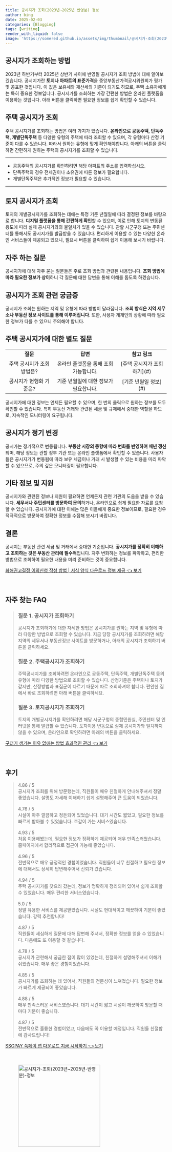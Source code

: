 ```yaml
---
title: 공시지가 조회(2023년~2025년 반영분) 정보
author: bing
date: 2025-02-03
categories: [Blogging]
tags: [writing]
render_with_liquid: false
image: 'https://somered.github.io/assets/img/thumbnail/공시지가-조회(2023년~2025년-반영분)-정보.webp'
---
```



<h2 id='공시지가_조회_방법'>공시지가 조회하는 방법</h2>

<p>2023년 하반기부터 2025년 상반기 사이에 반영될 공시지가 조회 방법에 대해 알아보겠습니다. 공시지가란 <b>토지나 아파트의 표준가격</b>을 중앙부동산가격공시위원회가 평가 및 공표한 것입니다. 이 값은 보유세와 재산세의 기준이 되기도 하므로, 주택 소유자에게는 특히 중요한 정보입니다. 공시지가를 조회하는 가장 간편한 방법은 온라인 플랫폼을 이용하는 것입니다. 아래 버튼을 클릭하면 필요한 정보를 쉽게 확인할 수 있습니다.</p>

<h2 id='주택공시지가_조회'>주택 공시지가 조회</h2>

<p>주택 공시지가를 조회하는 방법은 여러 가지가 있습니다. <b>온라인으로 공동주택, 단독주택, 개별단독주택</b> 등 다양한 유형의 주택에 따라 조회할 수 있으며, 각 유형마다 산정 기준이 다를 수 있습니다. 따라서 원하는 유형에 맞게 확인해야합니다. 아래의 버튼을 클릭하면 간편하게 원하는 주택의 공시지가를 조회할 수 있습니다.</p>

<hr />

<ul>
    <li>공동주택의 공시지가를 확인하려면 해당 아파트의 주소를 입력하십시오.</li>
    <li>단독주택의 경우 전세권이나 소유권에 따른 정보가 필요합니다.</li>
    <li>개별단독주택은 추가적인 정보가 필요할 수 있습니다.</li>
</ul>

<hr />

<h2 id='토지공시지가_조회'>토지 공시지가 조회</h2>

<p>토지의 개별공시지가를 조회하는 데에는 특정 기준 년월일에 따라 결정된 정보를 바탕으로 합니다. <b>디지털 플랫폼을 통해 간편하게 확인</b>할 수 있으며, 이로 인해 토지의 변동된 용도에 따라 실제 공시지가와의 불일치가 있을 수 있습니다. 관할 시군구청 또는 주민센터를 통해서도 공시지가를 발급받을 수 있습니다. 편리하게 이용할 수 있는 다양한 온라인 서비스들이 제공되고 있으니, 필요시 버튼을 클릭하여 쉽게 이용해 보시기 바랍니다.</p>

<h2 id='FAQ_자주하는질문'>자주 하는 질문</h2>

<p>공시지가에 대해 자주 묻는 질문들은 주로 조회 방법과 관련된 내용입니다. <b>조회 방법에 따라 필요한 정보가 상이</b>하니 각 질문에 대한 답변을 통해 이해를 돕도록 하겠습니다.</p>

<h2 id='공시지가_조회_질문'>공시지가 조회 관련 궁금증</h2>

<p>공시지가 조회는 원하는 지역 및 유형에 따라 방법이 달라집니다. <b>조회 방식은 지역 세무소나 부동산 정보 사이트를 통해 이루어집니다</b>. 또한, 사용자 개개인의 상황에 따라 필요한 정보가 다를 수 있으니 주의해야 합니다.</p>

<h2 id='공시지가_주택_조회'>주택 공시지가에 대한 별도 질문</h2>

<table>
    <tr>
        <td style="text-align: center; height: 17px;"><b>질문</b></td>
        <td style="text-align: center; height: 17px;"><b>답변</b></td>
        <td style="text-align: center; height: 17px;"><b>참고 링크</b></td>
    </tr>
    <tr>
        <td style="text-align: center; height: 17px;">주택 공시지가 조회 방법은?</td>
        <td style="text-align: center; height: 17px;">온라인 플랫폼을 통해 조회 가능합니다.</td>
        <td style="text-align: center; height: 17px;">[주택 공시지가 조회하기](#)</td>
    </tr>
    <tr>
        <td style="text-align: center; height: 17px;">공시지가 현행화 기준은?</td>
        <td style="text-align: center; height: 17px;">기준 년월일에 대한 정보가 필요합니다.</td>
        <td style="text-align: center; height: 17px;">[기준 년월일 정보](#)</td>
    </tr>
</table>

<p>공시지가에 대한 정보는 언제든 필요할 수 있으며, 한 번의 클릭으로 원하는 정보를 모두 확인할 수 있습니다. 특히 부동산 거래와 관련된 세금 및 규제에서 중대한 역할을 하므로, 지속적인 모니터링이 요구됩니다.</p>

<h2 id='공시지가_정기_변경'>공시지가 정기 변경</h2>

<p>공시가는 정기적으로 변동됩니다. <b>부동산 시장의 동향에 따라 변화를 반영하여 매년 갱신</b>되며, 해당 정보는 관할 정부 기관 또는 온라인 플랫폼에서 확인할 수 있습니다. 사용자들은 공시지가가 변동됨에 따라 보유 세금이나 거래 시 발생할 수 있는 비용을 미리 파악할 수 있으므로, 주의 깊은 모니터링이 필요합니다.</p>

<h2 id='기타_정보_및_지원'>기타 정보 및 지원</h2>

<p>공시지가와 관련된 정보나 지원이 필요하면 언제든지 관련 기관의 도움을 받을 수 있습니다. <b>세무서나 주민센터를 방문하여 문의</b>하거나, 온라인으로 쉽게 필요한 자료를 요청할 수 있습니다. 공시지가에 대한 이해는 많은 이들에게 중요한 정보이므로, 필요한 경우 적극적으로 방문하여 정확한 정보를 수집해 보시기 바랍니다.</p>

<h2 id='결론'>결론</h2>

<p>공시지는 부동산 관련 세금 및 거래에서 중대한 기준입니다. <b>공시지가를 정확히 이해하고 조회하는 것은 부동산 관리에 필수적</b>입니다. 자주 변화하는 정보를 파악하고, 편리한 방법으로 조회하여 필요한 내용을 미리 준비하는 것이 중요합니다.</p>


<p><a class="click-button" title="화해권고결정 이의신청 작성 방법 | 서식 양식 다운로드 정보 제공" href="https://somered.github.io/posts/%ED%99%94%ED%95%B4%EA%B6%8C%EA%B3%A0%EA%B2%B0%EC%A0%95-%EC%9D%B4%EC%9D%98%EC%8B%A0%EC%B2%AD-%EC%9E%91%EC%84%B1-%EB%B0%A9%EB%B2%95-%EC%84%9C%EC%8B%9D-%EC%96%91%EC%8B%9D-%EB%8B%A4%EC%9A%B4%EB%A1%9C%EB%93%9C-%EC%A0%95%EB%B3%B4-%EC%A0%9C%EA%B3%B5/" rel="dofollow">화해권고결정 이의신청 작성 방법 | 서식 양식 다운로드 정보 제공 👈 보기</a></p><br>
<h2 id='자주_찾는_FAQ'>자주 찾는 FAQ</h2>
<div itemscope="" itemtype="https://schema.org/FAQPage"> 
<blockquote> 
<div itemscope="" itemprop="mainEntity" itemtype="https://schema.org/Question"> 
<h3 itemprop="name">질문 1. 공시지가 조회하기</h3> 
<div itemscope="" itemprop="acceptedAnswer" itemtype="https://schema.org/Answer"> 
<span itemprop="text"> 
<p>공시지가 조회하기에 대한 자세한 방법은 공시지가를 원하는 지역 및 유형에 따라 다양한 방법으로 조회할 수 있습니다. 지금 당장 공시지가를 조회하려면 해당 지역의 세무서나 부동산정보 사이트를 방문하거나, 아래의 공시지가 조회하기 버튼을 클릭하세요.</p> 
</span> 
</div> 
</div> 

<div itemscope="" itemprop="mainEntity" itemtype="https://schema.org/Question"> 
<h3 itemprop="name">질문 2. 주택공시지가 조회하기</h3> 
<div itemscope="" itemprop="acceptedAnswer" itemtype="https://schema.org/Answer"> 
<span itemprop="text"> 
<p>주택공시지가를 조회하려면 온라인으로 공동주택, 단독주택, 개별단독주택 등의 유형에 따라 다양한 방법으로 조회할 수 있습니다. 산정기준은 주택이나 토지가 같지만, 산정방법과 표집군이 다르기 때문에 따로 조회하셔야 합니다. 편안한 집에서 바로 조회하려면 아래 버튼을 클릭하세요.</p> 
</span> 
</div> 
</div> 

<div itemscope="" itemprop="mainEntity" itemtype="https://schema.org/Question"> 
<h3 itemprop="name">질문 3. 토지공시지가 조회하기</h3> 
<div itemscope="" itemprop="acceptedAnswer" itemtype="https://schema.org/Answer"> 
<span itemprop="text"> 
<p>토지의 개별공시지가를 확인하려면 해당 시군구청의 종합민원실, 주민센터 및 인터넷을 통해 발급할 수 있습니다. 토지이용 변동으로 실제 공시지가와 일치하지 않을 수 있으며, 온라인으로 확인하려면 아래의 버튼을 클릭하세요.</p> 
</span> 
</div> 
</div> 
</blockquote> 
</div>
<p><a class="click-button" title="구더기 생기는 이유 없애는 방법 효과적인 관리" href="https://somered.github.io/posts/%EA%B5%AC%EB%8D%94%EA%B8%B0-%EC%83%9D%EA%B8%B0%EB%8A%94-%EC%9D%B4%EC%9C%A0-%EC%97%86%EC%95%A0%EB%8A%94-%EB%B0%A9%EB%B2%95-%ED%9A%A8%EA%B3%BC%EC%A0%81%EC%9D%B8-%EA%B4%80%EB%A6%AC/" rel="dofollow">구더기 생기는 이유 없애는 방법 효과적인 관리 👈 보기</a></p><br>
<h2 id='후기'>후기</h2>
<div itemscope itemtype="https://schema.org/Product">
  <blockquote>
  <div itemprop="review" itemscope itemtype="https://schema.org/Review">
      <div itemprop="reviewRating" itemscope itemtype="https://schema.org/Rating"> <span itemprop="ratingValue">4.86</span> / <span itemprop="bestRating">5</span> </div>
      <span itemprop="reviewBody">공시지가 조회를 위해 방문했는데, 직원들이 매우 친절하게 안내해주셔서 정말 좋았습니다. 설명도 자세해 이해하기 쉽게 설명해주어 큰 도움이 되었습니다.</span>
  </div>
  <br>
  <div itemprop="review" itemscope itemtype="https://schema.org/Review">
      <div itemprop="reviewRating" itemscope itemtype="https://schema.org/Rating"> <span itemprop="ratingValue">4.76</span> / <span itemprop="bestRating">5</span> </div>
      <span itemprop="reviewBody">시설이 아주 깔끔하고 정돈되어 있었습니다. 대기 시간도 짧았고, 필요한 정보를 빠르게 받아볼 수 있었습니다. 호감이 가는 서비스였습니다.</span>
  </div>
  <br>
  <div itemprop="review" itemscope itemtype="https://schema.org/Review">
      <div itemprop="reviewRating" itemscope itemtype="https://schema.org/Rating"> <span itemprop="ratingValue">4.93</span> / <span itemprop="bestRating">5</span> </div>
      <span itemprop="reviewBody">처음 이용해봤는데, 필요한 정보가 정확하게 제공되어 매우 만족스러웠습니다. 홈페이지에서 합리적으로 접근이 가능해 좋았습니다.</span>
  </div>
  <br>
  <div itemprop="review" itemscope itemtype="https://schema.org/Review">
      <div itemprop="reviewRating" itemscope itemtype="https://schema.org/Rating"> <span itemprop="ratingValue">4.96</span> / <span itemprop="bestRating">5</span> </div>
      <span itemprop="reviewBody">전반적으로 매우 긍정적인 경험이었습니다. 직원들이 너무 친절하고 필요한 정보에 대해서도 상세히 답변해주어서 신뢰가 갔습니다.</span>
  </div>
  <br>
  <div itemprop="review" itemscope itemtype="https://schema.org/Review">
      <div itemprop="reviewRating" itemscope itemtype="https://schema.org/Rating"> <span itemprop="ratingValue">4.94</span> / <span itemprop="bestRating">5</span> </div>
      <span itemprop="reviewBody">주택 공시지가를 찾으러 갔는데, 정보가 명확하게 정리되어 있어서 쉽게 조회할 수 있었습니다. 매우 편리한 서비스였습니다.</span>
  </div>
  <br>
  <div itemprop="review" itemscope itemtype="https://schema.org/Review">
      <div itemprop="reviewRating" itemscope itemtype="https://schema.org/Rating"> <span itemprop="ratingValue">5.0</span> / <span itemprop="bestRating">5</span> </div>
      <span itemprop="reviewBody">정말 유용한 서비스를 제공받았습니다. 시설도 현대적이고 깨끗하여 기분이 좋았습니다. 강력 추천합니다!</span>
  </div>
  <br>
  <div itemprop="review" itemscope itemtype="https://schema.org/Review">
      <div itemprop="reviewRating" itemscope itemtype="https://schema.org/Rating"> <span itemprop="ratingValue">4.87</span> / <span itemprop="bestRating">5</span> </div>
      <span itemprop="reviewBody">직원들이 세심하게 질문에 대해 답변해 주셔서, 정확한 정보를 얻을 수 있었습니다. 다음에도 또 이용할 것 같습니다.</span>
  </div>
  <br>
  <div itemprop="review" itemscope itemtype="https://schema.org/Review">
      <div itemprop="reviewRating" itemscope itemtype="https://schema.org/Rating"> <span itemprop="ratingValue">4.78</span> / <span itemprop="bestRating">5</span> </div>
      <span itemprop="reviewBody">공시지가 관련해서 궁금한 점이 많이 있었는데, 친절하게 설명해주셔서 이해가 쉬웠습니다. 매우 좋은 경험이었습니다.</span>
  </div>
  <br>
  <div itemprop="review" itemscope itemtype="https://schema.org/Review">
      <div itemprop="reviewRating" itemscope itemtype="https://schema.org/Rating"> <span itemprop="ratingValue">4.85</span> / <span itemprop="bestRating">5</span> </div>
      <span itemprop="reviewBody">공시지가를 조회하는 데 있어서, 직원들의 전문성이 느껴졌습니다. 필요한 정보가 빠르게 제공되어 좋았습니다.</span>
  </div>
  <br>
  <div itemprop="review" itemscope itemtype="https://schema.org/Review">
      <div itemprop="reviewRating" itemscope itemtype="https://schema.org/Rating"> <span itemprop="ratingValue">4.88</span> / <span itemprop="bestRating">5</span> </div>
      <span itemprop="reviewBody">매우 만족스러운 서비스였습니다. 대기 시간이 짧고 시설이 깨끗하여 방문할 때마다 기분이 좋습니다.</span>
  </div>
  <br>
  <div itemprop="review" itemscope itemtype="https://schema.org/Review">
      <div itemprop="reviewRating" itemscope itemtype="https://schema.org/Rating"> <span itemprop="ratingValue">4.87</span> / <span itemprop="bestRating">5</span> </div>
      <span itemprop="reviewBody">전반적으로 훌륭한 경험이었고, 다음에도 꼭 이용할 예정입니다. 직원들 친절함에 감사드립니다!</span>
  </div>
  </blockquote>
</div>
<p><a class="click-button" title="SSGPAY 쓱페이 앱 다운로드 지금 시작하기" href="https://somered.github.io/posts/SSGPAY-%EC%93%B1%ED%8E%98%EC%9D%B4-%EC%95%B1-%EB%8B%A4%EC%9A%B4%EB%A1%9C%EB%93%9C-%EC%A7%80%EA%B8%88-%EC%8B%9C%EC%9E%91%ED%95%98%EA%B8%B0/" rel="dofollow">SSGPAY 쓱페이 앱 다운로드 지금 시작하기 👈 보기</a></p><br>
<figure class="image"><img src="https://somered.github.io/assets/img/thumbnail/공시지가-조회(2023년~2025년-반영분)-정보.webp" alt="공시지가-조회(2023년~2025년-반영분)-정보" width="256" height="256"></figure>